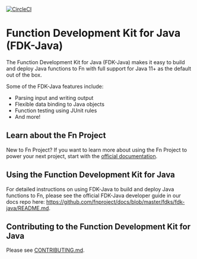 [![CircleCI](https://circleci.com/gh/fnproject/fdk-java.svg?style=svg&circle-token=348bec5610c34421f6c436ab8f6a18e153cb1c01)](https://circleci.com/gh/fnproject/fdk-java)

# Function Development Kit for Java (FDK-Java)

The Function Development Kit for Java (FDK-Java) makes it easy to build and deploy Java functions to Fn with full support for Java 11+ as the default out of the box.

Some of the FDK-Java features include:

- Parsing input and writing output
- Flexible data binding to Java objects
- Function testing using JUnit rules
- And more!

## Learn about the Fn Project

New to Fn Project? If you want to learn more about using the Fn Project to power your next project, start with the [official documentation](https://github.com/fnproject/docs).

## Using the Function Development Kit for Java

For detailed instructions on using FDK-Java to build and deploy Java functions to Fn, please see the official FDK-Java developer guide in our docs repo here: https://github.com/fnproject/docs/blob/master/fdks/fdk-java/README.md.

## Contributing to the Function Development Kit for Java

Please see [CONTRIBUTING.md](CONTRIBUTING.md).
